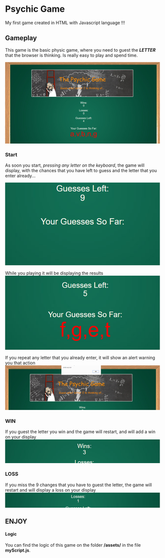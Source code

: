 # Psychic Game

My first game created in HTML with Javascript language !!!

## Gameplay

This game is the basic physic game, where you need to guest the **_LETTER_** that the browser is thinking. Is really easy to play and spend time.

![alt text](https://github.com/marioiovanna/Psychic-Game/blob/master/assets/img/work.png "Main")

### Start
As soon you start, *pressing any letter on the keyboard*, the game will display, with the chances that you have left to guess and the letter that you enter already...

 ![alt text](https://github.com/marioiovanna/Psychic-Game/blob/master/assets/img/start.png "start")


While you playing it will be displaying the results ![alt text](https://github.com/marioiovanna/Psychic-Game/blob/master/assets/img/left.png "playing")


If you repeat any letter that you already enter, it will show an alert warning you that action ![alt text](https://github.com/marioiovanna/Psychic-Game/blob/master/assets/img/error.PNG "alert")

### WIN
If you guest the letter you win and the game will restart, and will add a win on your display ![alt text](https://github.com/marioiovanna/Psychic-Game/blob/master/assets/img/win.png "Win")

### LOSS
If you miss the 9 changes that you have to guest the letter, the game will restart and will display a loss on your display ![alt text](https://github.com/marioiovanna/Psychic-Game/blob/master/assets/img/loss.png "Loss")


## ENJOY
#### Logic
You can find the logic of this game on the folder **/assets/** in the file **myScript.js**.








